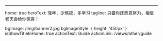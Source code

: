 ---
home: true
heroText: 骚年，少熬夜，多学习
tagline: 只要你还愿意努力，相信老天会给你惊喜！

bgImage: /img/banner2.jpg
bgImageStyle: {
  height: '450px'
}
isShowTitleInHome: true
actionText: Guide
actionLink: /views/other/guide
